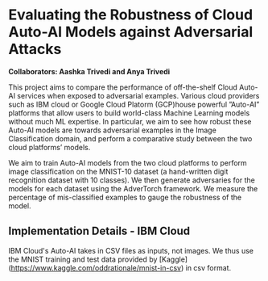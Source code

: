 # Evaluating the Robustness of Cloud Auto-AI Models against Adversarial Attacks

**Collaborators: Aashka Trivedi and Anya Trivedi**

This project aims to compare the performance of off-the-shelf Cloud Auto-AI services when exposed to adversarial examples. Various cloud providers such as IBM cloud or Google Cloud Platorm (GCP)house powerful ”Auto-AI” platforms that allow users to build world-class Machine Learning models without much ML expertise. In particular, we aim to see how robust these Auto-AI models are towards adversarial examples in the Image Classification domain, and perform a comparative study between the two cloud platforms’ models.

We aim to train Auto-AI models from the two cloud platforms to perform image classification on the MNIST-10 dataset (a hand-written digit recognition dataset with 10 classes). We then generate adversaries for the models for each dataset using the AdverTorch framework. We measure the percentage of mis-classified examples to gauge the robustness of the model.

## Implementation Details - IBM Cloud

IBM Cloud's Auto-AI takes in CSV files as inputs, not images. We thus use the MNIST training and test data provided by [Kaggle] (https://www.kaggle.com/oddrationale/mnist-in-csv) in csv format.
